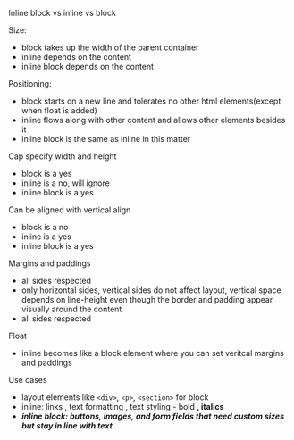 Inline block vs inline vs block

Size:

- block takes up the width of the parent container
- inline depends on the content
- inline block depends on the content

Positioning:

- block starts on a new line and tolerates no other html elements(except when float is added)
- inline flows along with other content and allows other elements besides it
- inline block is the same as inline in this matter

Cap specify width and height

- block is a yes
- inline is a no, will ignore
- inline block is a yes

Can be aligned with vertical align

- block is a no
- inline is a yes
- inline block is a yes

Margins and paddings

- all sides respected
- only horizontal sides, vertical sides do not affect layout, vertical space depends on line-height even though the border and padding appear visually around the content
- all sides respected

Float

- inline becomes like a block element where you can set veritcal margins and paddings

Use cases

- layout elements like `<div>`, `<p>`, `<section>` for block
- inline: links <a>, text formatting <span>, text styling - bold <b>, italics <i>
- inline block: buttons, images, and form fields that need custom sizes but stay in line with text
